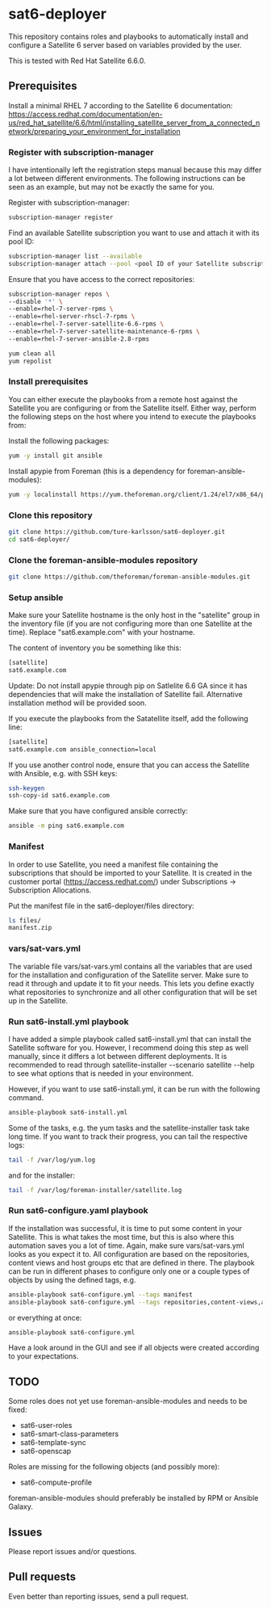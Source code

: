 # sat6-deployer
This repository contains roles and playbooks to automatically install and configure a Satellite 6 server based on variables provided by the user.

This is tested with Red Hat Satellite 6.6.0.

## Prerequisites
Install a minimal RHEL 7 according to the Satellite 6 documentation: https://access.redhat.com/documentation/en-us/red_hat_satellite/6.6/html/installing_satellite_server_from_a_connected_network/preparing_your_environment_for_installation 

### Register with subscription-manager
I have intentionally left the registration steps manual because this may differ a lot between different environments. The following instructions can be seen as an example, but may not be exactly the same for you.

Register with subscription-manager:
```bash
subscription-manager register
```

Find an available Satellite subscription you want to use and attach it with its pool ID:
```bash
subscription-manager list --available
subscription-manager attach --pool <pool ID of your Satellite subscription>
```

Ensure that you have access to the correct repositories:
```bash
subscription-manager repos \
--disable '*' \
--enable=rhel-7-server-rpms \
--enable=rhel-server-rhscl-7-rpms \
--enable=rhel-7-server-satellite-6.6-rpms \
--enable=rhel-7-server-satellite-maintenance-6-rpms \
--enable=rhel-7-server-ansible-2.8-rpms

yum clean all
yum repolist
```

### Install prerequisites

You can either execute the playbooks from a remote host against the Satellite you are configuring or from the Satellite itself. Either way, perform the following steps on the host where you intend to execute the playbooks from:

Install the following packages:
```bash
yum -y install git ansible
```

Install apypie from Foreman (this is a dependency for foreman-ansible-modules):
```bash
yum -y localinstall https://yum.theforeman.org/client/1.24/el7/x86_64/python2-apypie-0.2.1-1.el7.noarch.rpm
```

### Clone this repository
```bash
git clone https://github.com/ture-karlsson/sat6-deployer.git
cd sat6-deployer/
```

### Clone the foreman-ansible-modules repository
```bash
git clone https://github.com/theforeman/foreman-ansible-modules.git
```

### Setup ansible

Make sure your Satellite hostname is the only host in the "satellite" group in the inventory file (if you are not configuring more than one Satellite at the time). Replace "sat6.example.com" with your hostname.

The content of inventory you be something like this:
```bash
[satellite]
sat6.example.com
```
Update: Do not install apypie through pip on Satlelite 6.6 GA since it has dependencies that will make the installation of Satellite fail. Alternative installation method will be provided soon.


If you execute the playbooks from the Satatellite itself, add the following line:
```bash
[satellite]
sat6.example.com ansible_connection=local
```

If you use another control node, ensure that you can access the Satellite with Ansible, e.g. with SSH keys:
```bash
ssh-keygen
ssh-copy-id sat6.example.com
```

Make sure that you have configured ansible correctly:
```bash
ansible -m ping sat6.example.com
```

### Manifest

In order to use Satellite, you need a manifest file containing the subscriptions that should be imported to your Satellite. It is created in the customer portal (https://access.redhat.com/) under Subscriptions -> Subscription Allocations.

Put the manifest file in the sat6-deployer/files directory: 
```bash
ls files/
manifest.zip
```

### vars/sat-vars.yml
The variable file vars/sat-vars.yml contains all the variables that are used for the installation and configuration of the Satellite server. Make sure to read it through and update it to fit your needs. This lets you define exactly what repositories to synchronize and all other configuration that will be set up in the Satellite.

### Run sat6-install.yml playbook

I have added a simple playbook called sat6-install.yml that can install the Satellite software for you. However, I recommend doing this step as well manually, since it differs a lot between different deployments. It is recommended to read through satellite-installer --scenario satellite --help to see what options that is needed in your environment.

However, if you want to use sat6-install.yml, it can be run with the following command.
```bash
ansible-playbook sat6-install.yml
```
Some of the tasks, e.g. the yum tasks and the satellite-installer task take long time. If you want to track their progress, you can tail the respective logs:
```bash
tail -f /var/log/yum.log
```
and for the installer:
```bash
tail -f /var/log/foreman-installer/satellite.log
```

### Run sat6-configure.yaml playbook
If the installation was successful, it is time to put some content in your Satellite. This is what takes the most time, but this is also where this automation saves you a lot of time. Again, make sure vars/sat-vars.yml looks as you expect it to. All configuration are based on the repositories, content views and host groups etc that are defined in there. The playbook can be run in different phases to configure only one or a couple types of objects by using the defined tags, e.g.

```bash
ansible-playbook sat6-configure.yml --tags manifest
ansible-playbook sat6-configure.yml --tags repositories,content-views,activation-keys
```
or everything at once:
```bash
ansible-playbook sat6-configure.yml
```

Have a look around in the GUI and see if all objects were created according to your expectations.

## TODO
Some roles does not yet use foreman-ansible-modules and needs to be fixed:
- sat6-user-roles
- sat6-smart-class-parameters
- sat6-template-sync
- sat6-openscap

Roles are missing for the following objects (and possibly more):
- sat6-compute-profile

foreman-ansible-modules should preferably be installed by RPM or Ansible Galaxy.
## Issues
Please report issues and/or questions.

## Pull requests
Even better than reporting issues, send a pull request.
